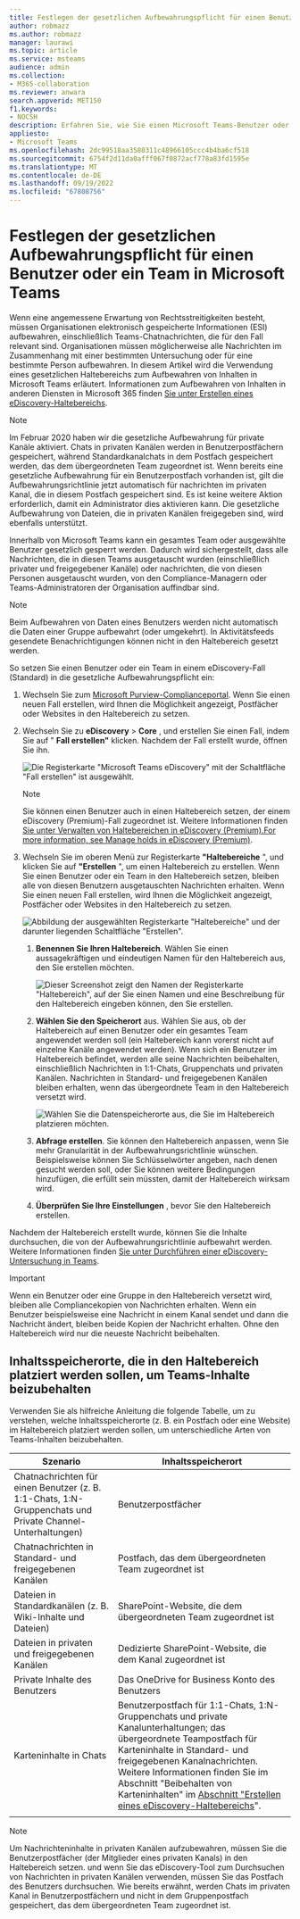 ```yaml
---
title: Festlegen der gesetzlichen Aufbewahrungspflicht für einen Benutzer oder ein Team in Microsoft Teams
author: robmazz
ms.author: robmazz
manager: laurawi
ms.topic: article
ms.service: msteams
audience: admin
ms.collection:
- M365-collaboration
ms.reviewer: anwara
search.appverid: MET150
f1.keywords:
- NOCSH
description: Erfahren Sie, wie Sie einen Microsoft Teams-Benutzer oder ein Microsoft Teams-Team mithilfe der Microsoft Purview-Complianceportal in eine gesetzliche Aufbewahrungspflicht setzen und erfahren, was eine gesetzliche Aufbewahrung basierend auf Datenanforderungen erforderlich ist.
appliesto:
- Microsoft Teams
ms.openlocfilehash: 2dc99518aa3580311c48966105ccc4b4ba6cf518
ms.sourcegitcommit: 6754f2d11da0afff067f0872acf778a83fd1595e
ms.translationtype: MT
ms.contentlocale: de-DE
ms.lasthandoff: 09/19/2022
ms.locfileid: "67808756"
---
```

# <a name="place-a-microsoft-teams-user-or-team-on-legal-hold"></a>Festlegen der gesetzlichen Aufbewahrungspflicht für einen Benutzer oder ein Team in Microsoft Teams

Wenn eine angemessene Erwartung von Rechtsstreitigkeiten besteht, müssen Organisationen elektronisch gespeicherte Informationen (ESI) aufbewahren, einschließlich Teams-Chatnachrichten, die für den Fall relevant sind. Organisationen müssen möglicherweise alle Nachrichten im Zusammenhang mit einer bestimmten Untersuchung oder für eine bestimmte Person aufbewahren. In diesem Artikel wird die Verwendung eines gesetzlichen Haltebereichs zum Aufbewahren von Inhalten in Microsoft Teams erläutert. Informationen zum Aufbewahren von Inhalten in anderen Diensten in Microsoft 365 finden [Sie unter Erstellen eines eDiscovery-Haltebereichs](/microsoft-365/compliance/create-ediscovery-holds).

> [!NOTE]
> Im Februar 2020 haben wir die gesetzliche Aufbewahrung für private Kanäle aktiviert. Chats in privaten Kanälen werden in Benutzerpostfächern gespeichert, während Standardkanalchats in dem Postfach gespeichert werden, das dem übergeordneten Team zugeordnet ist. Wenn bereits eine gesetzliche Aufbewahrung für ein Benutzerpostfach vorhanden ist, gilt die Aufbewahrungsrichtlinie jetzt automatisch für nachrichten im privaten Kanal, die in diesem Postfach gespeichert sind. Es ist keine weitere Aktion erforderlich, damit ein Administrator dies aktivieren kann. Die gesetzliche Aufbewahrung von Dateien, die in privaten Kanälen freigegeben sind, wird ebenfalls unterstützt.

Innerhalb von Microsoft Teams kann ein gesamtes Team oder ausgewählte Benutzer gesetzlich gesperrt werden. Dadurch wird sichergestellt, dass alle Nachrichten, die in diesen Teams ausgetauscht wurden (einschließlich privater und freigegebener Kanäle) oder nachrichten, die von diesen Personen ausgetauscht wurden, von den Compliance-Managern oder Teams-Administratoren der Organisation auffindbar sind.

> [!NOTE]
> Beim Aufbewahren von Daten eines Benutzers werden nicht automatisch die Daten einer Gruppe aufbewahrt (oder umgekehrt).
> In Aktivitätsfeeds gesendete Benachrichtigungen können nicht in den Haltebereich gesetzt werden.

So setzen Sie einen Benutzer oder ein Team in einem eDiscovery-Fall (Standard) in die gesetzliche Aufbewahrungspflicht ein:

1. Wechseln Sie zum [Microsoft Purview-Complianceportal](https://compliance.microsoft.com). Wenn Sie einen neuen Fall erstellen, wird Ihnen die Möglichkeit angezeigt, Postfächer oder Websites in den Haltebereich zu setzen.

2. Wechseln Sie zu **eDiscovery** > **Core** , und erstellen Sie einen Fall, indem Sie auf " **Fall erstellen"** klicken. Nachdem der Fall erstellt wurde, öffnen Sie ihn.
  
   ![Die Registerkarte "Microsoft Teams eDiscovery" mit der Schaltfläche "Fall erstellen" ist ausgewählt.](media/LegalHold1.png)

   > [!NOTE]
   > Sie können einen Benutzer auch in einen Haltebereich setzen, der einem eDiscovery (Premium)-Fall zugeordnet ist. Weitere Informationen finden [Sie unter Verwalten von Haltebereichen in eDiscovery (Premium).For more information, see Manage holds in eDiscovery (Premium)](/microsoft-365/compliance/managing-holds).

3. Wechseln Sie im oberen Menü zur Registerkarte **"Haltebereiche** ", und klicken Sie auf **"Erstellen** ", um einen Haltebereich zu erstellen. Wenn Sie einen Benutzer oder ein Team in den Haltebereich setzen, bleiben alle von diesen Benutzern ausgetauschten Nachrichten erhalten. Wenn Sie einen neuen Fall erstellen, wird Ihnen die Möglichkeit angezeigt, Postfächer oder Websites in den Haltebereich zu setzen.

   ![Abbildung der ausgewählten Registerkarte "Haltebereiche" und der darunter liegenden Schaltfläche "Erstellen".](media/LegalHold2.png)

   1. **Benennen Sie Ihren Haltebereich**. Wählen Sie einen aussagekräftigen und eindeutigen Namen für den Haltebereich aus, den Sie erstellen möchten.
  
       ![Dieser Screenshot zeigt den Namen der Registerkarte "Haltebereich", auf der Sie einen Namen und eine Beschreibung für den Haltebereich eingeben können, den Sie erstellen.](media/LegalHold3.png)

   2. **Wählen Sie den Speicherort** aus. Wählen Sie aus, ob der Haltebereich auf einen Benutzer oder ein gesamtes Team angewendet werden soll (ein Haltebereich kann vorerst nicht auf einzelne Kanäle angewendet werden). Wenn sich ein Benutzer im Haltebereich befindet, werden alle seine Nachrichten beibehalten, einschließlich Nachrichten in 1:1-Chats, Gruppenchats und privaten Kanälen. Nachrichten in Standard- und freigegebenen Kanälen bleiben erhalten, wenn das übergeordnete Team in den Haltebereich versetzt wird.

      ![Wählen Sie die Datenspeicherorte aus, die Sie im Haltebereich platzieren möchten.](media/LegalHold4.png)

   3. **Abfrage erstellen**. Sie können den Haltebereich anpassen, wenn Sie mehr Granularität in der Aufbewahrungsrichtlinie wünschen. Beispielsweise können Sie Schlüsselwörter angeben, nach denen gesucht werden soll, oder Sie können weitere Bedingungen hinzufügen, die erfüllt sein müssten, damit der Haltebereich wirksam wird.

   4. **Überprüfen Sie Ihre Einstellungen** , bevor Sie den Haltebereich erstellen.

Nachdem der Haltebereich erstellt wurde, können Sie die Inhalte durchsuchen, die von der Aufbewahrungsrichtlinie aufbewahrt werden. Weitere Informationen finden [Sie unter Durchführen einer eDiscovery-Untersuchung in Teams](eDiscovery-investigation.md).

> [!IMPORTANT]
> Wenn ein Benutzer oder eine Gruppe in den Haltebereich versetzt wird, bleiben alle Compliancekopien von Nachrichten erhalten. Wenn ein Benutzer beispielsweise eine Nachricht in einem Kanal sendet und dann die Nachricht ändert, bleiben beide Kopien der Nachricht erhalten. Ohne den Haltebereich wird nur die neueste Nachricht beibehalten.

## <a name="content-locations-to-place-on-hold-to-preserve-teams-content"></a>Inhaltsspeicherorte, die in den Haltebereich platziert werden sollen, um Teams-Inhalte beizubehalten

Verwenden Sie als hilfreiche Anleitung die folgende Tabelle, um zu verstehen, welche Inhaltsspeicherorte (z. B. ein Postfach oder eine Website) im Haltebereich platziert werden sollen, um unterschiedliche Arten von Teams-Inhalten beizubehalten.

|Szenario  |Inhaltsspeicherort  |
|---------|---------|
|Chatnachrichten für einen Benutzer (z. B. 1:1-Chats, 1:N-Gruppenchats und Private Channel-Unterhaltungen)     |Benutzerpostfächer         |
|Chatnachrichten in Standard- und freigegebenen Kanälen    |Postfach, das dem übergeordneten Team zugeordnet ist         |
|Dateien in Standardkanälen (z. B. Wiki-Inhalte und Dateien)     |SharePoint-Website, die dem übergeordneten Team zugeordnet ist        |
|Dateien in privaten und freigegebenen Kanälen     |Dedizierte SharePoint-Website, die dem Kanal zugeordnet ist
|Private Inhalte des Benutzers     |Das OneDrive for Business Konto des Benutzers       |
|Karteninhalte in Chats|Benutzerpostfach für 1:1-Chats, 1:N-Gruppenchats und private Kanalunterhaltungen; das übergeordnete Teampostfach für Karteninhalte in Standard- und freigegebenen Kanalnachrichten. Weitere Informationen finden Sie im Abschnitt "Beibehalten von Karteninhalten" im [Abschnitt "Erstellen eines eDiscovery-Haltebereichs](/microsoft-365/compliance/create-ediscovery-holds#preserve-card-content)".|
|||

> [!NOTE]
> Um Nachrichteninhalte in privaten Kanälen aufzubewahren, müssen Sie die Benutzerpostfächer (der Mitglieder eines privaten Kanals) in den Haltebereich setzen. und wenn Sie das eDiscovery-Tool zum Durchsuchen von Nachrichten in privaten Kanälen verwenden, müssen Sie das Postfach des Benutzers durchsuchen. Wie bereits erwähnt, werden Chats im privaten Kanal in Benutzerpostfächern und nicht in dem Gruppenpostfach gespeichert, das dem übergeordneten Team zugeordnet ist.
